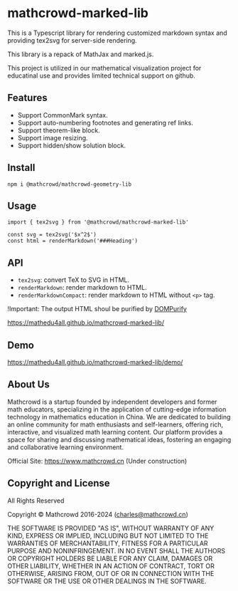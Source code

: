 # mathcrowd-marked-lib

This is a Typescript library for rendering customized markdown syntax and providing tex2svg for server-side rendering.

This library is a repack of MathJax and marked.js.

This project is utilized in our mathematical visualization project for educatinal use and provides limited technical support on github.

## Features

- Support CommonMark syntax.
- Support auto-numbering footnotes and generating ref links.
- Support theorem-like block.
- Support image resizing.
- Support hidden/show solution block.

## Install

```
npm i @mathcrowd/mathcrowd-geometry-lib
```

## Usage

```
import { tex2svg } from '@mathcrowd/mathcrowd-marked-lib'

const svg = tex2svg('$x^2$')
const html = renderMarkdown('###Heading')
```


## API

- `tex2svg`: convert TeX to SVG in HTML.
- `renderMarkdown`: render markdown to HTML.
- `renderMarkdownCompact`: render markdown to HTML without `<p>` tag.

!Important: The output HTML shoul be purified by [DOMPurify](https://github.com/cure53/DOMPurify)

https://mathedu4all.github.io/mathcrowd-marked-lib/

## Demo

https://mathedu4all.github.io/mathcrowd-marked-lib/demo/

## About Us

Mathcrowd is a startup founded by independent developers and former math educators, specializing in the application of cutting-edge information technology in mathematics education in China. We are dedicated to building an online community for math enthusiasts and self-learners, offering rich, interactive, and visualized math learning content. Our platform provides a space for sharing and discussing mathematical ideas, fostering an engaging and collaborative learning environment.

Official Site: https://www.mathcrowd.cn (Under construction)

## Copyright and License

All Rights Reserved

Copyright © Mathcrowd 2016-2024 ([charles@mathcrowd.cn](mailto:charles@mathcrowd.cn))  

THE SOFTWARE IS PROVIDED "AS IS", WITHOUT WARRANTY OF ANY KIND, EXPRESS OR
IMPLIED, INCLUDING BUT NOT LIMITED TO THE WARRANTIES OF MERCHANTABILITY,
FITNESS FOR A PARTICULAR PURPOSE AND NONINFRINGEMENT. IN NO EVENT SHALL THE
AUTHORS OR COPYRIGHT HOLDERS BE LIABLE FOR ANY CLAIM, DAMAGES OR OTHER
LIABILITY, WHETHER IN AN ACTION OF CONTRACT, TORT OR OTHERWISE, ARISING FROM,
OUT OF OR IN CONNECTION WITH THE SOFTWARE OR THE USE OR OTHER DEALINGS IN
THE SOFTWARE.